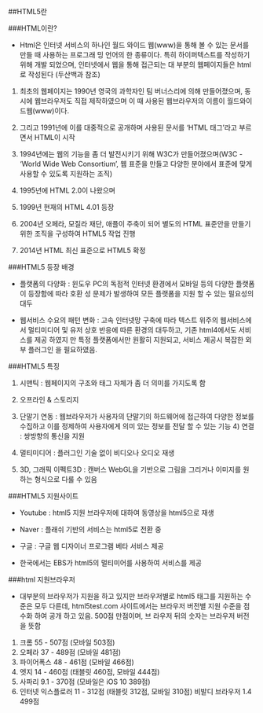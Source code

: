 ##HTML5란


###HTML이란?

* Html은 인터넷 서비스의 하나인 월드 와이드 웹(www)을 통해 볼 수 있는 문서를 만들 때 사용하는 프로그래 밍 언어의 한 종류이다. 특히 하이퍼텍스트를 작성하기 위해 개발 되었으며, 인터넷에서 웹을 통해 접근되는 대 부분의 웹페이지들은 html로 작성된다 (두산백과 참조)

1. 최초의 웹페이지는 1990년 영국의 과학자인 팀 버너스리에 의해 만들어졌으며, 동시에 웹브라우저도 직접 제작하였으며 이 때 사용된 웹브라우저의 이름이 월드와이드웹(www)이다.

2. 그리고 1991년에 이를 대중적으로 공개하며 사용된 문서를 ‘HTML 태그’라고 부르면서 HTML이 시작

3. 1994년에는 웹의 기능을 좀 더 발전시키기 위해 W3C가 만들어졌으며(W3C - ‘World Wide Web
Consortium’, 웹 표준을 만들고 다양한 분야에서 표준에 맞게 사용할 수 있도록 지원하는 조직)

4. 1995년에 HTML 2.0이 나왔으며

5. 1999년 현재의 HTML 4.01 등장

6. 2004년 오페라, 모질라 재단, 애플이 주축이 되어 별도의 HTML 표준안을 만들기 위한 조직을 구성하여
HTML5 작업 진행

7. 2014년 HTML 최신 표준으로 HTML5 확정

###HTML5 등장 배경

* 플랫폼의 다양화 : 윈도우 PC의 독점적 인터넷 환경에서 모바일 등의 다양한 플랫폼이 등장함에 따라 호환
성 문제가 발생하여 모든 플랫폼을 지원 할 수 있는 필요성의 대두

* 웹서비스 수요의 패턴 변화 : 고속 인터넷망 구축에 따라 텍스트 위주의 웹서비스에서 멀티미디어 및 유저 상호 반응에 따른 환경의 대두하고, 기존 html4에서도 서비스를 제공 하였지 만 특정 플랫폼에서만 원활히 지원되고, 서비스 제공시 복잡한 외부 플러그인
을 필요하였음.

###HTML5 특징
1. 시맨틱 : 웹페이지의 구조와 태그 자체가 좀 더 의미를 가지도록 함

2. 오프라인 & 스토리지

3. 단말기 연동 : 웹브라우저가 사용자의 단말기의 하드웨어에 접근하여 다양한 정보를 수집하고 이를 정제하여
사용자에게 의미 있는 정보를 전달 할 수 있는 기능 4) 연결 : 쌍방향의 통신을 지원

4. 멀티미디어 : 플러그인 기술 없이 비디오나 오디오 재생

5. 3D, 그래픽 이펙트3D : 캔버스 WebGL을 기반으로 그림을 그리거나 이미지를 원하는 형식으로 다룰 수 있음

###HTML5 지원사이트

* Youtube : html5 지원 브라우저에 대하여 동영상을 html5으로 재생 

* Naver : 플래쉬 기반의 서비스는 html5로 전환 중

* 구글 : 구글 웹 디자이너 프로그램 베타 서비스 제공

* 한국에서는 EBS가 html5의 멀티미어를 사용하여 서비스를 제공


###html 지원브라우저

* 대부분의 브라우저가 지원을 하고 있지만 브라우저별로 html5 태그를 지원하는 수준은 모두 다른데, html5test.com 사이트에서는 브라우저 버전별 지원 수준을 점수화 하여 공개 하고 있음. 500점 만점이며, 브 라우저 뒤의 숫자는 브라우저 버전을 뜻함

1. 크롬 55 - 507점 (모바일 503점)
2. 오페라 37 - 489점 (모바일 481점)
3. 파이어폭스 48 - 461점 (모바일 466점)
4. 엣지 14 - 460점 (태블릿 460점, 모바일 444점)
5. 사파리 9.1 - 370점 (모바일은 iOS 10 389점)
6. 인터넷 익스플로러 11 - 312점 (태블릿 312점, 모바일 310점) 비발디 브라우저 1.4 499점